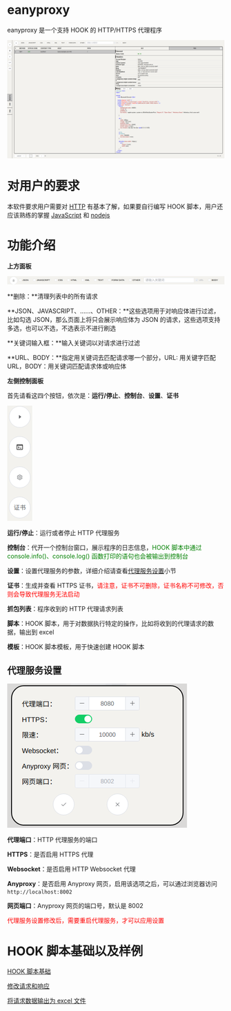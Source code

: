 # eanyproxy

eanyproxy 是一个支持 HOOK 的 HTTP/HTTPS 代理程序

![](image/Home/Home.png)

# 对用户的要求

本软件要求用户需要对 [HTTP](https://baike.baidu.com/item/HTTP/243074?fr=aladdin) 有基本了解，如果要自行编写 HOOK 脚本，用户还应该熟练的掌握 [JavaScript](https://www.runoob.com/js/js-tutorial.html) 和 [nodejs](https://www.runoob.com/nodejs/nodejs-tutorial.html)

# 功能介绍

**上方面板**

![](image/Home/top-panel.png)

**删除：**清理列表中的所有请求

**JSON、JAVASCRIPT、......、OTHER：**这些选项用于对响应体进行过滤，比如勾选 JSON，那么页面上将只会展示响应体为 JSON 的请求，这些选项支持多选，也可以不选，不选表示不进行刷选

**关键词输入框：**输入关键词以对请求进行过滤

**URL、BODY：**指定用关键词去匹配请求哪一个部分，URL: 用关键字匹配 URL，BODY：用关键词匹配请求体或响应体

**左侧控制面板**

首先请看这四个按钮，依次是：**运行/停止**、**控制台**、**设置**、**证书**

![](image/Home/left-buttons.png)

**运行/停止**：运行或者停止 HTTP 代理服务

**控制台**：代开一个控制台窗口，展示程序的日志信息，<font color="green">HOOK 脚本中通过 console.info()、console.log() 函数打印的语句也会被输出到控制台</font>

**设置**：设置代理服务的参数，详细介绍请查看[代理服务设置](#代理服务设置)小节

**证书**：生成并查看 HTTPS 证书，<font color="red">请注意，证书不可删除，证书名称不可修改，否则会导致代理服务无法启动</font>

**抓包列表**：程序收到的 HTTP 代理请求列表

**脚本**：HOOK 脚本，用于对数据执行特定的操作，比如将收到的代理请求的数据，输出到 excel

**模板**：HOOK 脚本模板，用于快速创建 HOOK 脚本

## 代理服务设置

![](image/Home/proxy-settings.png)

**代理端口**：HTTP 代理服务的端口

**HTTPS**：是否启用 HTTPS 代理

**Websocket**：是否启用 HTTP Websocket 代理

**Anyproxy**：是否启用 Anyproxy 网页，启用该选项之后，可以通过浏览器访问 `http://localhost:8002`

**网页端口**：Anyproxy 网页的端口号，默认是 8002

<font color="red">代理服务设置修改后，需要重启代理服务，才可以应用设置</font>

# HOOK 脚本基础以及样例

[HOOK 脚本基础](./hook-base.md)

[修改请求和响应](./modify-requests-and-responses.md)

[将请求数据输出为 excel 文件](./excel.md)
